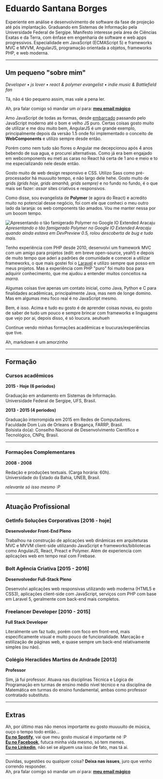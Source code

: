 # Eduardo Santana Borges

Experiente em análise e desenvolvimento de software da fase de projeção até pós implantação. Graduando em Sistemas de Informação pela Universidade Federal de Sergipe. Manifesto interesse pela área de Ciências Exatas e da Terra, com ênfase em engenharia de software e web apps progressivos. Especialidade em JavaScript (ECMAScript 5) e frameworks MVC e MVVM, AngularJS, programação orientada a objetos, frameworks PHP, e web moderna.

----------

## Um pequeno "sobre mim"

*Developer • js lover • react & polymer evangelist • indie music & Battlefield fan*

Tá, não é tão pequeno assim, mas vale a pena ler. 

Ah, pra falar comigo só mandar um *oi* para: [**meu email mágico**](mailto:eduardo.borges@dcomp.ufs.br) <br>

Amo JavaScript de todas as formas, desde [embarcado](https://github.com/rwaldron/johnny-five) passando pelo JavaScript moderno até o bom e velho JS puro. Certas coisas gosto muito de utilizar e me dou muito bem, AngularJS é um grande exemplo, principalmente depois da versão 1.5 onde foi implementado o conceito de **WebComponents** e utilizo sempre desde então.

Porém como nem tudo são flores o Angular me decepcionou após 4 anos bebendo de sua agua, e procurei alternativas. Como já era bem engajado em webcomponents eu meti as caras no React há certa de 1 ano e meio e to me especializando nele desde então.

Gosto muito de web design responsivo e CSS. Utilizo Sass como pré-processador há muuuuito tempo, e não largo dele hehe. Gosto muito de grids *(grids hoje, grids amanhã, grids sempre)* e no fundo no fundo, é o que mais sei fazer: *assar* sites criativos e responsivos.

Como disse, sou evangelista de **Polymer** (e agora do React) e acredito muito no potencial desse negócio, foi com ele que conheci o meu outro lado da laranja: os web components tão amados. Vou me manter nessa por um booom tempo. 

![Apresentando o tão famigerado Polymer no Google IO Extended Aracaju](https://lh3.googleusercontent.com/x1_lskWUFWyYVGf_jd_Toz9s4CRttLjZYZPJPB9y7acVlRZ8uB8IiCnXenmsnmtz_-H2zACGsj0GTCE=w2560-h1080-rw-no)
*Apresentando o tão famigerado Polymer no Google IO Extended Aracaju quando ainda estava em DevPreview 0.5, rolou descoberta de bug e tudo mais.*

Tenho experiência com PHP desde 2010, desenvolvi um framework MVC com um amigo para projetos (edit: em breve open-source, yeah!) e depois de muito tempo que aderi a padrões de comunidade e comecei a utilizar frameworks, o que mais gostei foi o [Laravel](http://laravel.com) e utilizo sempre que posso em meus projetos. Mas a experiência com PHP "puro" foi muito boa para adquirir conhecimento, que me ajudou a entender muitos conceitos na *marra*.

Algumas coisas tive apenas um contato inicial, como Java, Python e C para finalidades acadẽmicas, principalmente Java, mas nem de longe domino. Mas em algumas meu foco real é no JavaScript mesmo.

Bem, é isso. Acima e tudo eu gosto é de aprender coisas novas, eu gosto de saber de tudo um pouco e sempre brincar com frameworks e linguagens que vejo por ai, depois disso, é só loucura. aeuhueh

Continue vendo minhas formações acadêmicas e loucuras/experiências que tive.

Ah, markdown é um amorzinho <i class="icon-heart"></i>

------------------------

## Formação

### Cursos acadêmicos

**2015 - Hoje (6 períodos)**

Graduação em andamento em Sistemas de Informação. <br>
Universidade Federal de Sergipe, UFS, Brasil.<br>


**2013 - 2015 (4 periodos)**

Graduação interrompida em 2015 em Redes de Computadores. <br>
Faculdade Dom Luis de Orleans e Bragança, FARRP, Brasil. <br>
Bolsista do(a): Conselho Nacional de Desenvolvimento Científico e Tecnológico, CNPq, Brasil. 

---------------

### Formações Complementares

**2008 - 2008**

Redação e produções textuais. (Carga horária: 60h).<br>
Universidade do Estado da Bahia, UNEB, Brasil.

*relevante só isso mesmo :P*

-----------

## Atuação Profissional

### GetInfo Soluções Corporativas [2016 - hoje]

**Desenvolvedor Front-End Pleno**

Trabalhou na construção de aplicações web dinâmicas em arquiteturas MVC e MVVM client-side utilizando JavaScript e frameworks/bibliotecas como AngularJS, React, Preact e Polymer. Além de experiencia com aplicações web em tempo real com Firebase.


### Bolt Agência Criativa [2015 - 2016]
**Desenvolvedor Full-Stack Pleno**

Desenvolvi aplicações web responsivas utilizando web moderna (HTML5 e CSS3), aplicações client-side com JavaScript, serviços com PHP com base em Laravel 5, geralmente com back-end mais completos.


### Freelancer Developer [2010 - 2015]

**Full Stack Developer**

Literalmente um faz tudo, porém com foco em front-end, mais especificamente visual e muito pouco de funcionalidade. Marcação e estilização de páginas web, e quase sempre um back-end relativamente simples (ou não).


### Colégio Heraclides Martins de Andrade [2013]
**Professor**

Sim, já fui professor. Atuava nas disciplinas Técnica e Lógica de Programação em turmas de ensino médio nível técnico e na disciplina de Matemática em turmas do ensino fundamental, ambas como professor contratado substituto.

---------------

## Extras

Ah, por último mas não menos importante eu gosto muuuuito de música, ouço o tempo todo então... <br>
[**Eu no Spotify**](https://open.spotify.com/user/eduborges), vai que meu gosto musical é importante né :P <br>
[**Eu no Facebook**](https://www.facebook.com/euduardoborges), futuca minha vida mesmo, só tem memes. <br>
[**Eu no Linkedin**](https://www.linkedin.com/in/oeduardoborges), não sei se alguem usa isso de fato, mas tá ai.

-------

Duvidas, sugestões ou qualquer coisa? **Deixa nas issues**, juro que venho correndo responder. <br>
Ah, pra falar comigo só mandar um *oi* para: [**meu email mágico**](mailto:eduardo.borges@dcomp.ufs.br) <br>
